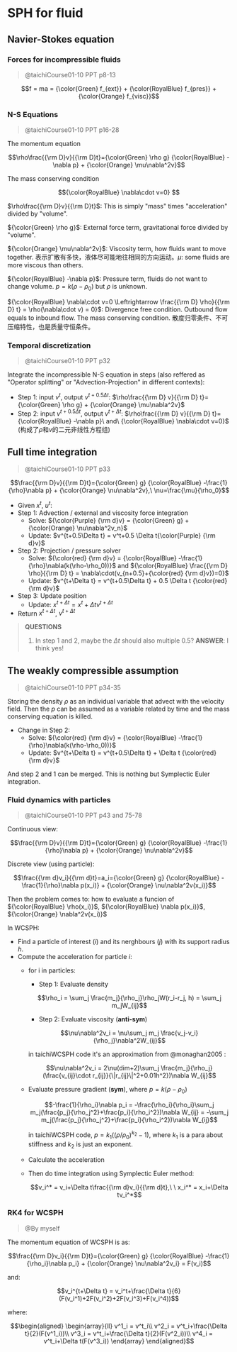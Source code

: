 # SPH for fluid

## Navier-Stokes equation

### Forces for incompressible fluids

> @taichiCourse01-10 PPT p8-13

$$f = ma = {\color{Green} f_{ext}} + {\color{RoyalBlue} f_{pres}} + {\color{Orange} f_{visc}}$$

### N-S Equations

> @taichiCourse01-10 PPT p16-28

The momentum equation

$$\rho\frac{{\rm D}v}{{\rm D}t}={\color{Green} \rho g} {\color{RoyalBlue} -\nabla p} + {\color{Orange} \mu\nabla^2v}$$

The mass conserving condition

$${\color{RoyalBlue} \nabla\cdot v=0} $$

$\rho\frac{{\rm D}v}{{\rm D}t}$: This is simply "mass" times "acceleration" divided by "volume".

${\color{Green} \rho g}$: External force term, gravitational force divided by "volume".

${\color{Orange} \mu\nabla^2v}$: Viscosity term, how fluids want to move together. 表示扩散有多快，液体尽可能地往相同的方向运动。$\mu$: some fluids are more viscous than others.

${\color{RoyalBlue} -\nabla p}$: Pressure term, fluids do not want to change volume. $p=k(\rho-\rho_0)$ but $\rho$ is unknown.

${\color{RoyalBlue} \nabla\cdot v=0 \Leftrightarrow \frac{{\rm D} \rho}{{\rm D} t} = \rho(\nabla\cdot v) = 0}$: Divergence free condition. Outbound flow equals to inbound flow. The mass conserving condition. 散度归零条件、不可压缩特性，也是质量守恒条件。

### Temporal discretization

> @taichiCourse01-10 PPT p32

Integrate the incompressible N-S equation in steps (also reffered as "Operator splitting" or "Advection-Projection" in different contexts):

* Step 1: input $v^t$, output $v^{t+0.5\Delta t}$: $\rho\frac{{\rm D} v}{{\rm D} t}={\color{Green} \rho g} + {\color{Orange} \mu\nabla^2v}$
* Step 2: input $v^{t+0.5\Delta t}$, output $v^{t+\Delta t}$: $\rho\frac{{\rm D} v}{{\rm D} t}={\color{RoyalBlue} -\nabla p}\ and\ {\color{RoyalBlue} \nabla\cdot v=0}$ (构成了$\rho$和$v$的二元非线性方程组)

## Full time integration

> @taichiCourse01-10 PPT p33

$$\frac{{\rm D}v}{{\rm D}t}={\color{Green} g} {\color{RoyalBlue} -\frac{1}{\rho}\nabla p} + {\color{Orange} \nu\nabla^2v},\ \nu=\frac{\mu}{\rho_0}$$

* Given $x^t$, $u^t$:
* Step 1: Advection / external and viscosity force integration
    * Solve: ${\color{Purple} {\rm d}v} = {\color{Green} g} + {\color{Orange} \nu\nabla^2v_n}$
    * Update: $v^{t+0.5\Delta t} = v^t+0.5 \Delta t{\color{Purple} {\rm d}v}$
* Step 2: Projection / pressure solver
    * Solve: ${\color{red} {\rm d}v} = {\color{RoyalBlue} -\frac{1}{\rho}\nabla(k(\rho-\rho_0))}$ and ${\color{RoyalBlue} \frac{{\rm D} \rho}{{\rm D} t} = \nabla\cdot(v_{n+0.5}+{\color{red} {\rm d}v})=0}$
    * Update: $v^{t+\Delta t} = v^{t+0.5\Delta t} + 0.5 \Delta t {\color{red} {\rm d}v}$
* Step 3: Update position
    * Update: $x^{t+\Delta t} = x^t+\Delta tv^{t+\Delta t}$
* Return $x^{t+\Delta t}$, $v^{t+\Delta t}$

> **QUESTIONS**
>
> 1. In step 1 and 2, maybe the $\Delta t$ should also multiple 0.5? **ANSWER**: I think yes!

## The weakly compressible assumption

> @taichiCourse01-10 PPT p34-35

Storing the density $\rho$ as an individual variable that advect with the velocity field. Then the $p$ can be assumed as a variable related by time and the mass conserving equation is killed.

* Change in Step 2:
    * Solve: ${\color{red} {\rm d}v} = {\color{RoyalBlue} -\frac{1}{\rho}\nabla(k(\rho-\rho_0))}$
    * Update: $v^{t+\Delta t} = v^{t+0.5\Delta t} + \Delta t {\color{red} {\rm d}v}$

And step 2 and 1 can be merged. This is nothing but Symplectic Euler integration.

### Fluid dynamics with particles

> @taichiCourse01-10 PPT p43 and 75-78

Continuous view:

$$\frac{{\rm D}v}{{\rm D}t}={\color{Green} g} {\color{RoyalBlue} -\frac{1}{\rho}\nabla p} + {\color{Orange} \nu\nabla^2v}$$

Discrete view (using particle):

$$\frac{{\rm d}v_i}{{\rm d}t}=a_i={\color{Green} g} {\color{RoyalBlue} -\frac{1}{\rho}\nabla p(x_i)} + {\color{Orange} \nu\nabla^2v(x_i)}$$

Then the problem comes to: how to evaluate a funcion of ${\color{RoyalBlue} \rho(x_i)}$, ${\color{RoyalBlue} \nabla p(x_i)}$, ${\color{Orange} \nabla^2v(x_i)}$

In WCSPH:

* Find a particle of interest ($i$) and its nerghbours ($j$) with its support radius $h$.
* Compute the acceleration for particle $i$:
    * for i in particles:
        * Step 1: Evaluate density

        $$\rho_i = \sum_j \frac{m_j}{\rho_j}\rho_jW(r_i-r_j, h) = \sum_j m_jW_{ij}$$

        * Step 2: Evaluate viscosity (**anti-sym**)

        $$\nu\nabla^2v_i = \nu\sum_j m_j \frac{v_j-v_i}{\rho_j}\nabla^2W_{ij}$$

        in taichiWCSPH code it's an approximation from @monaghan2005 :

        $$\nu\nabla^2v_i = 2\nu(dim+2)\sum_j \frac{m_j}{\rho_j}(\frac{v_{ij}\cdot r_{ij}}{\|r_{ij}\|^2+0.01h^2})\nabla W_{ij}$$

    * Evaluate pressure gradient (**sym**), where $p = k(\rho-\rho_0)$

        $$-\frac{1}{\rho_i}\nabla p_i = -\frac{\rho_i}{\rho_i}\sum_j m_j(\frac{p_j}{\rho_j^2}+\frac{p_i}{\rho_i^2})\nabla W_{ij} = -\sum_j m_j(\frac{p_j}{\rho_j^2}+\frac{p_i}{\rho_i^2})\nabla W_{ij}$$

        in taichiWCSPH code, $p = k_1((\rho/\rho_0)^{k_2}-1)$, where $k_1$ is a para about stiffness and $k_2$ is just an exponent.

    * Calculate the acceleration

    * Then do time integration using Symplectic Euler method:

        $$v_i^* = v_i+\Delta t\frac{{\rm d}v_i}{{\rm d}t},\ \ x_i^* = x_i+\Delta tv_i^*$$

### RK4 for WCSPH

> @By myself

The momentum equation of WCSPH is as:

$$\frac{{\rm D}v_i}{{\rm D}t}={\color{Green} g} {\color{RoyalBlue} -\frac{1}{\rho_i}\nabla p_i} + {\color{Orange} \nu\nabla^2v_i} = F(v_i)$$

and:

$$v_i^{t+\Delta t} = v_i^t+\frac{\Delta t}{6}(F(v_i^1)+2F(v_i^2)+2F(v_i^3)+F(v_i^4))$$

where:

$$\begin{aligned}
    \begin{array}{ll}
      v^1_i = v^t_i\\
      v^2_i = v^t_i+\frac{\Delta t}{2}(F(v^1_i))\\
      v^3_i = v^t_i+\frac{\Delta t}{2}(F(v^2_i))\\
      v^4_i = v^t_i+\Delta t(F(v^3_i))
    \end{array}
\end{aligned}$$
